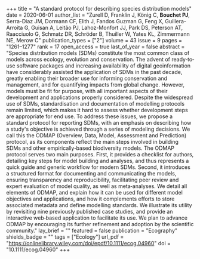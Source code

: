 +++
title = "A standard protocol for describing species distribution models"
date = 2020-06-01
author_list = "Zurell D, Franklin J, König C, <b>Bouchet PJ</b>, Serra-Diaz JM, Dormann CF, Elith J, Fandos Guzman G, Feng X, Guillera-Arroita G, Guisan A, Leitão PJ, Lahoz-Monfort JJ, Park DS, Peterson AT, Raacciuolo G, Schmatz DR, Schröder B, Thuiller W, Yates KL, Zimmermann NE, Merow C"
publication_types = ["2"]
volume = 43
issue = 9
pages = "1261–1277"
rank = 17
open_access = true
last_of_year = false
abstract = "Species distribution models (SDMs) constitute the most common class of models across ecology, evolution and conservation. The advent of ready‐to‐use software packages and increasing availability of digital geoinformation have considerably assisted the application of SDMs in the past decade, greatly enabling their broader use for informing conservation and management, and for quantifying impacts from global change. However, models must be fit for purpose, with all important aspects of their development and applications properly considered. Despite the widespread use of SDMs, standardisation and documentation of modelling protocols remain limited, which makes it hard to assess whether development steps are appropriate for end use. To address these issues, we propose a standard protocol for reporting SDMs, with an emphasis on describing how a study's objective is achieved through a series of modeling decisions. We call this the ODMAP (Overview, Data, Model, Assessment and Prediction) protocol, as its components reflect the main steps involved in building SDMs and other empirically‐based biodiversity models. The ODMAP protocol serves two main purposes. First, it provides a checklist for authors, detailing key steps for model building and analyses, and thus represents a quick guide and generic workflow for modern SDMs. Second, it introduces a structured format for documenting and communicating the models, ensuring transparency and reproducibility, facilitating peer review and expert evaluation of model quality, as well as meta‐analyses. We detail all elements of ODMAP, and explain how it can be used for different model objectives and applications, and how it complements efforts to store associated metadata and define modelling standards. We illustrate its utility by revisiting nine previously published case studies, and provide an interactive web‐based application to facilitate its use. We plan to advance ODMAP by encouraging its further refinement and adoption by the scientific community."
lay_brief = "" 
featured = false
publication = "Ecography"
shields_badge = ""
tags = ["Ecology"]
url_pdf = "https://onlinelibrary.wiley.com/doi/epdf/10.1111/ecog.04960"
doi = "10.1111/ecog.04960"
+++

